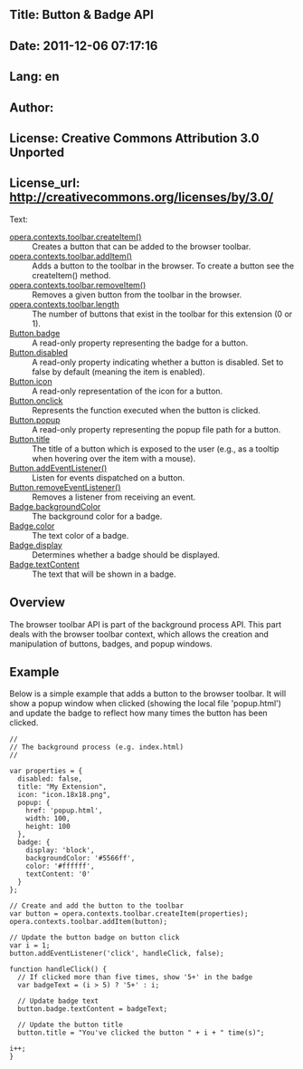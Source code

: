 Title: Button & Badge API
----
Date: 2011-12-06 07:17:16
----
Lang: en
----
Author: 
----
License: Creative Commons Attribution 3.0 Unported
----
License_url: http://creativecommons.org/licenses/by/3.0/
----
Text:

<dl class="apicontents">
   <dt><a href="/articles/view/extensions-api-toolbar-createItem">opera.contexts.toolbar.createItem()</a></dt>
   <dd>Creates a button that can be added to the browser toolbar.</dd>

   <dt><a href="/articles/view/extensions-api-toolbar-addItem">opera.contexts.toolbar.addItem()</a></dt>
   <dd>Adds a button to the toolbar in the browser. To create a button see the createItem() method.</dd>

   <dt><a href="/articles/view/extensions-api-toolbar-removeItem">opera.contexts.toolbar.removeItem()</a></dt>
   <dd>Removes a given button from the toolbar in the browser.</dd>
   
   <dt><a href="/articles/view/extensions-api-toolbar-length">opera.contexts.toolbar.length</a></dt>
   <dd>The number of buttons that exist in the toolbar for this extension (0 or 1).</dd>
   
   <dt><a href="/articles/view/extensions-api-button-badge">Button.badge</a></dt>
   <dd>A read-only property representing the badge for a button.</dd>
   
   <dt><a href="/articles/view/extensions-api-button-disabled">Button.disabled</a></dt>
   <dd>A read-only property indicating whether a button is disabled. Set to false by default (meaning the item is enabled).</dd>
   
   <dt><a href="/articles/view/extensions-api-button-icon">Button.icon</a></dt>
   <dd>A read-only representation of the icon for a button.</dd>
   
   <dt><a href="/articles/view/extensions-api-button-onclick">Button.onclick</a></dt>
   <dd>Represents the function executed when the button is clicked.</dd>
   
   <dt><a href="/articles/view/extensions-api-button-popup">Button.popup</a></dt>
   <dd>A read-only property representing the popup file path for a button.</dd>
   
   <dt><a href="/articles/view/extensions-api-button-title">Button.title</a></dt>
   <dd>The title of a button which is exposed to the user (e.g., as a tooltip when hovering over the item with a mouse).</dd>
   
   <dt><a href="/articles/view/extensions-api-button-addEventListener">Button.addEventListener()</a></dt>
   <dd>Listen for events dispatched on a button.</dd>
   
   <dt><a href="/articles/view/extensions-api-button-removeEventListener">Button.removeEventListener()</a></dt>
   <dd>Removes a listener from receiving an event.</dd>
   
   <dt><a href="/articles/view/extensions-api-badge-backgroundColor">Badge.backgroundColor</a></dt>
   <dd>The background color for a badge.</dd>
   
   <dt><a href="/articles/view/extensions-api-badge-color">Badge.color</a></dt>
   <dd>The text color of a badge.</dd>
   
   <dt><a href="/articles/view/extensions-api-badge-display">Badge.display</a></dt>
   <dd>Determines whether a badge should be displayed.</dd>
   
   <dt><a href="/articles/view/extensions-api-badge-textContent">Badge.textContent</a></dt>
   <dd>The text that will be shown in a badge.</dd>
</dl>

<h2>Overview</h2>

<p class="separator clear">The browser toolbar API is part of the background process API. This part deals with the browser toolbar context, which allows the creation and manipulation of buttons, badges, and popup windows.
    </p>

<h2>Example</h2>

<p>Below is a simple example that adds a button to the browser toolbar. It will show a popup window when clicked (showing the local file &#39;popup.html&#39;) and update the badge to reflect how many times the button has been clicked.</p>

<pre><code>//
// The background process (e.g. index.html)
//

var properties = {
  disabled: false,
  title: &quot;My Extension&quot;,
  icon: &quot;icon.18x18.png&quot;,
  popup: {
    href: &#39;popup.html&#39;, 
    width: 100, 
    height: 100 
  },
  badge: {
    display: &#39;block&#39;,
    backgroundColor: &#39;#5566ff&#39;,
    color: &#39;#ffffff&#39;,
    textContent: &#39;0&#39;
  }
};	

// Create and add the button to the toolbar
var button = opera.contexts.toolbar.createItem(properties);
opera.contexts.toolbar.addItem(button);

// Update the button badge on button click
var i = 1; 
button.addEventListener(&#39;click&#39;, handleClick, false);

function handleClick() {
  // If clicked more than five times, show &#39;5+&#39; in the badge
  var badgeText = (i &gt; 5) ? &#39;5+&#39; : i;

  // Update badge text
  button.badge.textContent = badgeText;

  // Update the button title
  button.title = &quot;You&#39;ve clicked the button &quot; + i + &quot; time(s)&quot;; 

i++;
}</code></pre>	
